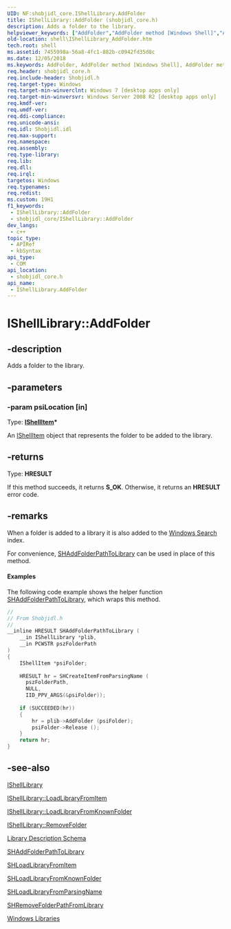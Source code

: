 ```yaml
---
UID: NF:shobjidl_core.IShellLibrary.AddFolder
title: IShellLibrary::AddFolder (shobjidl_core.h)
description: Adds a folder to the library.
helpviewer_keywords: ["AddFolder","AddFolder method [Windows Shell]","AddFolder method [Windows Shell]","IShellLibrary interface","IShellLibrary interface [Windows Shell]","AddFolder method","IShellLibrary.AddFolder","IShellLibrary::AddFolder","_shell_IShellLibrary_AddFolder","shell.IShellLibrary_AddFolder","shobjidl_core/IShellLibrary::AddFolder"]
old-location: shell\IShellLibrary_AddFolder.htm
tech.root: shell
ms.assetid: 7455998a-56a8-4fc1-882b-c0942fd35d8c
ms.date: 12/05/2018
ms.keywords: AddFolder, AddFolder method [Windows Shell], AddFolder method [Windows Shell],IShellLibrary interface, IShellLibrary interface [Windows Shell],AddFolder method, IShellLibrary.AddFolder, IShellLibrary::AddFolder, _shell_IShellLibrary_AddFolder, shell.IShellLibrary_AddFolder, shobjidl_core/IShellLibrary::AddFolder
req.header: shobjidl_core.h
req.include-header: Shobjidl.h
req.target-type: Windows
req.target-min-winverclnt: Windows 7 [desktop apps only]
req.target-min-winversvr: Windows Server 2008 R2 [desktop apps only]
req.kmdf-ver: 
req.umdf-ver: 
req.ddi-compliance: 
req.unicode-ansi: 
req.idl: Shobjidl.idl
req.max-support: 
req.namespace: 
req.assembly: 
req.type-library: 
req.lib: 
req.dll: 
req.irql: 
targetos: Windows
req.typenames: 
req.redist: 
ms.custom: 19H1
f1_keywords:
 - IShellLibrary::AddFolder
 - shobjidl_core/IShellLibrary::AddFolder
dev_langs:
 - c++
topic_type:
 - APIRef
 - kbSyntax
api_type:
 - COM
api_location:
 - shobjidl_core.h
api_name:
 - IShellLibrary.AddFolder
---
```


# IShellLibrary::AddFolder


## -description

Adds a folder to the library.

## -parameters

### -param psiLocation [in]

Type: <b><a href="/windows/desktop/api/shobjidl_core/nn-shobjidl_core-ishellitem">IShellItem</a>*</b>

An <a href="/windows/desktop/api/shobjidl_core/nn-shobjidl_core-ishellitem">IShellItem</a> object that represents the folder to be added to the library.

## -returns

Type: <b>HRESULT</b>

If this method succeeds, it returns <b xmlns:loc="http://microsoft.com/wdcml/l10n">S_OK</b>. Otherwise, it returns an <b xmlns:loc="http://microsoft.com/wdcml/l10n">HRESULT</b> error code.

## -remarks

When a folder is added to a library it is also added to the <a href="/windows/desktop/search/-search-3x-wds-overview">Windows Search</a> index.

For convenience, <a href="/windows/desktop/api/shobjidl_core/nf-shobjidl_core-shaddfolderpathtolibrary">SHAddFolderPathToLibrary</a> can be used in place of this method.


#### Examples

The following code example shows the helper function <a href="/windows/desktop/api/shobjidl_core/nf-shobjidl_core-shaddfolderpathtolibrary">SHAddFolderPathToLibrary</a>, which wraps this method.


```cpp
//
// From Shobjidl.h
//
__inline HRESULT SHAddFolderPathToLibrary (
    __in IShellLibrary *plib,
    __in PCWSTR pszFolderPath
)
{
    IShellItem *psiFolder;
    
    HRESULT hr = SHCreateItemFromParsingName (
      pszFolderPath, 
      NULL,
      IID_PPV_ARGS(&psiFolder));
    
    if (SUCCEEDED(hr))
    {
        hr = plib->AddFolder (psiFolder);
        psiFolder->Release ();
    }
    return hr;
}
```

## -see-also

<a href="/windows/desktop/api/shobjidl_core/nn-shobjidl_core-ishelllibrary">IShellLibrary</a>



<a href="/windows/desktop/api/shobjidl_core/nf-shobjidl_core-ishelllibrary-loadlibraryfromitem">IShellLibrary::LoadLibraryFromItem</a>



<a href="/windows/desktop/api/shobjidl_core/nf-shobjidl_core-ishelllibrary-loadlibraryfromknownfolder">IShellLibrary::LoadLibraryFromKnownFolder</a>



<a href="/windows/desktop/api/shobjidl_core/nf-shobjidl_core-ishelllibrary-removefolder">IShellLibrary::RemoveFolder</a>



<a href="/windows/desktop/shell/library-schema-entry">Library Description Schema</a>



<a href="/windows/desktop/api/shobjidl_core/nf-shobjidl_core-shaddfolderpathtolibrary">SHAddFolderPathToLibrary</a>



<a href="/windows/desktop/api/shobjidl_core/nf-shobjidl_core-shloadlibraryfromitem">SHLoadLibraryFromItem</a>



<a href="/windows/desktop/api/shobjidl_core/nf-shobjidl_core-shloadlibraryfromknownfolder">SHLoadLibraryFromKnownFolder</a>



<a href="/windows/desktop/api/shobjidl_core/nf-shobjidl_core-shloadlibraryfromparsingname">SHLoadLibraryFromParsingName</a>



<a href="/windows/desktop/api/shobjidl_core/nf-shobjidl_core-shremovefolderpathfromlibrary">SHRemoveFolderPathFromLibrary</a>



<a href="/previous-versions/windows/desktop/legacy/dd758096(v=vs.85)">Windows Libraries</a>